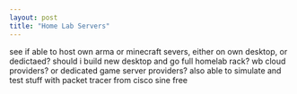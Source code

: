 ```yaml
---
layout: post
title: "Home Lab Servers"
---
```


see if able to host own arma or minecraft severs, either on own desktop, or dedictaed? should i build new desktop and go full homelab rack? wb cloud providers? or dedicated game server providers? also able to simulate and test stuff with packet tracer from cisco sine free